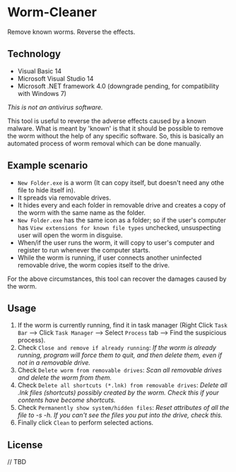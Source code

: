 # Worm-Cleaner
Remove known worms. Reverse the effects.

## Technology
* Visual Basic 14
* Microsoft Visual Studio 14
* Microsoft .NET framework 4.0 (downgrade pending, for compatibility with Windows 7)

*This is not an antivirus software.*

This tool is useful to reverse the adverse effects caused by a known malware. 
What is meant by 'known' is that it should be possible to remove the worm without the help of any specific software. 
So, this is basically an automated process of worm removal which can be done manually.

## Example scenario
* `New Folder.exe` is a worm (It can copy itself, but doesn't need any othe file to hide itself in).
* It spreads via removable drives.
* It hides every and each folder in removable drive and creates a copy of the worm with the same name as the folder.
* `New Folder.exe` has the same icon as a folder; so if the user's computer has `View extensions for known file types` unchecked, unsuspecting user will open the worm in disguise. 
* When/if the user runs the worm, it will copy to user's computer and register to run whenever the computer starts. 
* While the worm is running, if user connects another uninfected removable drive, the worm copies itself to the drive. 

For the above circumstances, this tool can recover the damages caused by the worm. 

## Usage
1. If the worm is currently running, find it in task manager (Right Click `Task Bar` --> Click `Task Manager` --> Select `Process` tab --> Find the suspicious process).
2. Check `Close and remove if already running`: 
*If the worm is already running, program will force them to quit, and then delete them, even if not in a removable drive.*
3. Check `Delete worm from removable drives`: 
*Scan all removable drives and delete the worm from them.*
4. Check `Delete all shortcuts (*.lnk) from removable drives`: 
*Delete all .lnk files (shortcuts) possibly created by the worm. Check this if your contents have become shortcuts.*
5. Check `Permanently show system/hidden files`:
*Reset attributes of all the file to -s -h. If you can't see the files you put into the drive, check this.*
6. Finally click `Clean` to perform selected actions. 

## License
// TBD
